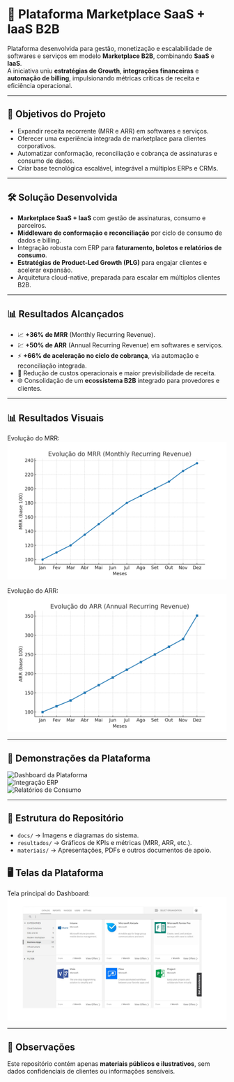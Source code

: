 # 🚀 Plataforma Marketplace SaaS + IaaS B2B

Plataforma desenvolvida para gestão, monetização e escalabilidade de softwares e serviços em modelo **Marketplace B2B**, combinando **SaaS** e **IaaS**.  
A iniciativa uniu **estratégias de Growth**, **integrações financeiras** e **automação de billing**, impulsionando métricas críticas de receita e eficiência operacional.

---

## 🎯 Objetivos do Projeto
- Expandir receita recorrente (MRR e ARR) em softwares e serviços.  
- Oferecer uma experiência integrada de marketplace para clientes corporativos.  
- Automatizar conformação, reconciliação e cobrança de assinaturas e consumo de dados.  
- Criar base tecnológica escalável, integrável a múltiplos ERPs e CRMs.

---

## 🛠️ Solução Desenvolvida
- **Marketplace SaaS + IaaS** com gestão de assinaturas, consumo e parceiros.  
- **Middleware de conformação e reconciliação** por ciclo de consumo de dados e billing.  
- Integração robusta com ERP para **faturamento, boletos e relatórios de consumo**.  
- **Estratégias de Product-Led Growth (PLG)** para engajar clientes e acelerar expansão.  
- Arquitetura cloud-native, preparada para escalar em múltiplos clientes B2B.

---

## 📊 Resultados Alcançados
- 📈 **+36% de MRR** (Monthly Recurring Revenue).  
- 💹 **+50% de ARR** (Annual Recurring Revenue) em softwares e serviços.  
- ⚡ **+66% de aceleração no ciclo de cobrança**, via automação e reconciliação integrada.  
- 🔄 Redução de custos operacionais e maior previsibilidade de receita.  
- 🌐 Consolidação de um **ecossistema B2B** integrado para provedores e clientes.

---

## 📊 Resultados Visuais

Evolução do MRR:  
![Crescimento do MRR](resultados/mrr_growth.png)

Evolução do ARR:  
![Crescimento do ARR](resultados/arr_growth.png)

---

## 📸 Demonstrações da Plataforma
![Dashboard da Plataforma](docs/dashboard.png)  
![Integração ERP](docs/integracao-erp.png)  
![Relatórios de Consumo](docs/relatorios-consumo.png)

---

## 📂 Estrutura do Repositório
- `docs/` → Imagens e diagramas do sistema.  
- `resultados/` → Gráficos de KPIs e métricas (MRR, ARR, etc.).  
- `materiais/` → Apresentações, PDFs e outros documentos de apoio.
## 🖥️ Telas da Plataforma

Tela principal do Dashboard:  
![Dashboard da Plataforma](materiais/tela_platform.png)

---

## 📌 Observações
Este repositório contém apenas **materiais públicos e ilustrativos**, sem dados confidenciais de clientes ou informações sensíveis.
